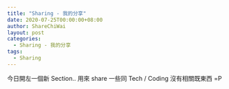 ```yaml
---
title: "Sharing - 我的分享"
date: 2020-07-25T00:00:00+08:00
author: ShareChiWai
layout: post
categories:
  - Sharing - 我的分享
tags:
  - Sharing
---
```


今日開左一個新 Section..
用來 share 一些同 Tech / Coding 沒有相關既東西 =P
